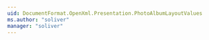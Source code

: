```yaml
---
uid: DocumentFormat.OpenXml.Presentation.PhotoAlbumLayoutValues
ms.author: "soliver"
manager: "soliver"
---
```

